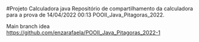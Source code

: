 #Projeto Calculadora java
Repositório de compartilhamento da calculadora para a prova de 14/04/2022 00:13 POOII_Java_Pitagoras_2022.



Main branch idea https://github.com/enzarafaela/POOII_Java_Pitagoras_2022-1



